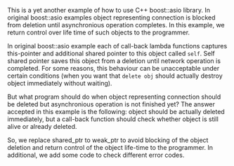 This is a yet another example of how to use C++ boost::asio library. In original boost::asio
examples object representing connection is blocked from deletion until asynchronious operation
completes. In this example, we return control over life time of such objects to the programmer.

In original boost::asio example each of call-back lambda functions captures this-pointer
and additional shared pointer to this object called `self`. Self shared pointer saves this
object from a deletion until network operation is completed. For some reasons, this
behaviour can be unacceptable under certain conditions (when you want
that `delete obj` should actually destroy object immediately without waiting).

But what program should do when object representing connection should be deleted but
asynchronious operation is not finished yet?
The answer accepted in this example is the following: object should be actually deleted
immediately, but a call-back function should check whether object is still alive or already deleted.

So, we replace shared_ptr to weak_ptr to avoid blocking of the object deletion and
return control of the object life-time to the programmer. In additional, we add some
code to check different error codes.


